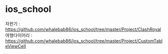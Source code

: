 # ios_school
자판기       : https://github.com/whalebab86/ios_school/tree/master/Project/ClashRoyal
<br/>
여행다이어리 : https://github.com/whalebab86/ios_school/tree/master/Project/CustomTableViewCell
